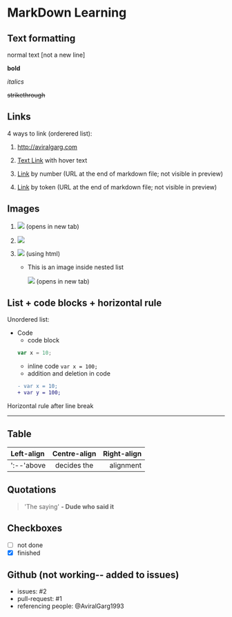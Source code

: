 # MarkDown Learning

## Text formatting
normal text
[not a new line]

**bold**

_italics_

~~strikethrough~~


## Links
4 ways to link (orderered list):

1. <http://aviralgarg.com>

1. [Text Link](http://aviralgarg.com "hover text") with hover text

1. [Link][1] by number (URL at the end of markdown file; not visible in preview)

1. [Link][avi] by token (URL at the end of markdown file; not visible in preview)


## Images

1. ![](https://unsplash.it/200/300/?image=1) (opens in new tab)

1. [![](https://unsplash.it/50/50/?image=1)](https://unsplash.it/200/300/?image=1)

1. [<img src="https://unsplash.it/50/50/?image=1" target="_blank">](https://unsplash.it/200/300/?image=1) (using html)

    * This is an image inside nested list

        ![](https://unsplash.it/50/50/?image=1) (opens in new tab)

## List + code blocks + horizontal rule
Unordered list:

 + Code
    * code block
    ```js
    var x = 10;
    ```
    * inline code `var x = 100;`
    * addition and deletion in code
    ```diff
    - var x = 10;
    + var y = 100;
    ```

Horizontal rule after line break

---

## Table
|Left-align|Centre-align|Right-align|
|:---------|:----------:|----------:|
|':--'above|decides the |alignment  |

## Quotations
> 'The saying'
> **- Dude who said it**

## Checkboxes
* [ ] not done
* [x] finished

## Github (not working-- added to issues)
* issues: #2
* pull-request: #1
* referencing people: @AviralGarg1993

[1]:http://aviralgarg.com
[avi]:http://aviralgarg.com
